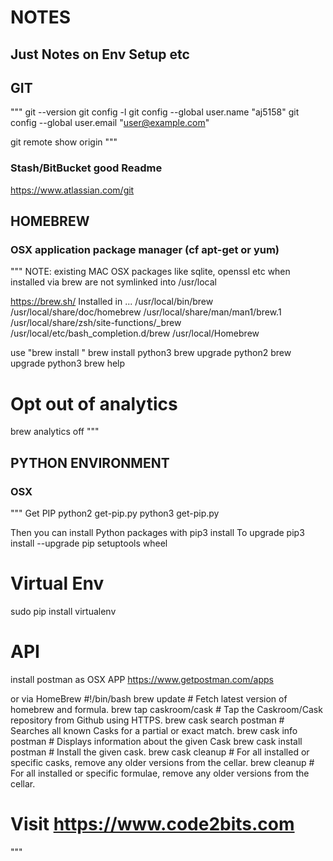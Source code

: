 # NOTES
## Just Notes on Env Setup etc

## GIT
"""
git --version
git config -l
git config --global user.name "aj5158"
git config --global user.email "user@example.com"

git remote show origin
"""

### Stash/BitBucket good Readme
https://www.atlassian.com/git


## HOMEBREW
### OSX application package manager (cf apt-get or yum)
"""
NOTE: 
existing MAC OSX packages like sqlite, openssl etc when installed via brew are not symlinked into /usr/local


https://brew.sh/
Installed in ...
/usr/local/bin/brew
/usr/local/share/doc/homebrew
/usr/local/share/man/man1/brew.1
/usr/local/share/zsh/site-functions/_brew
/usr/local/etc/bash_completion.d/brew
/usr/local/Homebrew

use 
"brew install <package>"
brew install python3
brew upgrade python2
brew upgrade python3
brew help


# Opt out of analytics
brew analytics off
"""  

## PYTHON ENVIRONMENT
### OSX
"""
Get PIP
  python2 get-pip.py
  python3 get-pip.py

Then you can install Python packages with
  pip3 install <package>
To upgrade
  pip3 install --upgrade pip setuptools wheel

# Virtual Env
sudo pip install virtualenv


# API
install postman
as OSX APP
https://www.getpostman.com/apps

or via HomeBrew
#!/bin/bash
brew update                       # Fetch latest version of homebrew and formula.
brew tap caskroom/cask            # Tap the Caskroom/Cask repository from Github using HTTPS.
brew cask search postman          # Searches all known Casks for a partial or exact match.
brew cask info postman            # Displays information about the given Cask
brew cask install postman         # Install the given cask.
brew cask cleanup                 # For all installed or specific casks, remove any older versions from the cellar.
brew cleanup                      # For all installed or specific formulae, remove any older versions from the cellar.
# Visit https://www.code2bits.com
"""
